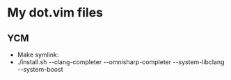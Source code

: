 My dot.vim files
================



YCM
---

  * Make symlink: 
  * ./install.sh --clang-completer --omnisharp-completer --system-libclang --system-boost


